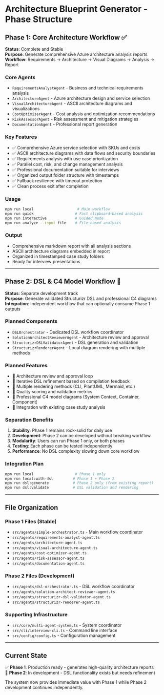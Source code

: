 # Architecture Blueprint Generator - Phase Structure

## Phase 1: Core Architecture Workflow ✅

**Status**: Complete and Stable  
**Purpose**: Generate comprehensive Azure architecture analysis reports  
**Workflow**: Requirements → Architecture → Visual Diagrams → Analysis → Report

### Core Agents
- `RequirementsAnalystAgent` - Business and technical requirements analysis
- `ArchitectureAgent` - Azure architecture design and service selection  
- `VisualArchitectureAgent` - ASCII architecture diagrams and visualizations
- `CostOptimizerAgent` - Cost analysis and optimization recommendations
- `RiskAssessorAgent` - Risk assessment and mitigation strategies
- `DocumentationAgent` - Professional report generation

### Key Features
- ✅ Comprehensive Azure service selection with SKUs and costs
- ✅ ASCII architecture diagrams with data flows and security boundaries  
- ✅ Requirements analysis with use case prioritization
- ✅ Parallel cost, risk, and change management analysis
- ✅ Professional documentation suitable for interviews
- ✅ Organized output folder structure with timestamps
- ✅ Fallback resilience with timeout protection
- ✅ Clean process exit after completion

### Usage
```bash
npm run local                    # Main workflow
npm run quick                   # Fast clipboard-based analysis  
npm run interactive             # Guided mode
npm run analyze --input file    # File-based analysis
```

### Output
- Comprehensive markdown report with all analysis sections
- ASCII architecture diagrams embedded in report
- Organized in timestamped case study folders
- Ready for interview presentations

---

## Phase 2: DSL & C4 Model Workflow 🚧

**Status**: Separate development track  
**Purpose**: Generate validated Structurizr DSL and professional C4 diagrams  
**Integration**: Independent workflow that can optionally consume Phase 1 outputs

### Planned Components
- `DSLOrchestrator` - Dedicated DSL workflow coordinator
- `SolutionArchitectReviewerAgent` - Architecture review and approval
- `StructurizrDSLValidatorAgent` - DSL generation and validation
- `StructurizrRendererAgent` - Local diagram rendering with multiple methods

### Planned Features  
- 🔄 Architecture review and approval loop
- 🔄 Iterative DSL refinement based on compilation feedback
- 🔄 Multiple rendering methods (CLI, PlantUML, Mermaid, etc.)
- 🔄 Quality scoring and validation metrics
- 🔄 Professional C4 model diagrams (System Context, Container, Component)
- 🔄 Integration with existing case study analysis

### Separation Benefits
1. **Stability**: Phase 1 remains rock-solid for daily use
2. **Development**: Phase 2 can be developed without breaking workflow
3. **Modularity**: Users can run Phase 1 only, or both phases
4. **Testing**: Each phase can be tested independently
5. **Performance**: No DSL complexity slowing down core workflow

### Integration Plan
```bash
npm run local                   # Phase 1 only
npm run local:with-dsl         # Phase 1 + Phase 2  
npm run dsl:generate           # Phase 2 only (from existing report)
npm run dsl:validate           # DSL validation and rendering
```

---

## File Organization

### Phase 1 Files (Stable)
- `src/agents/simple-orchestrator.ts` - Main workflow coordinator
- `src/agents/requirements-analyst-agent.ts`
- `src/agents/architecture-agent.ts`  
- `src/agents/visual-architecture-agent.ts`
- `src/agents/cost-optimizer-agent.ts`
- `src/agents/risk-assessor-agent.ts`
- `src/agents/documentation-agent.ts`

### Phase 2 Files (Development)
- `src/agents/dsl-orchestrator.ts` - DSL workflow coordinator
- `src/agents/solution-architect-reviewer-agent.ts`
- `src/agents/structurizr-dsl-validator-agent.ts`
- `src/agents/structurizr-renderer-agent.ts`

### Supporting Infrastructure
- `src/core/multi-agent-system.ts` - System coordinator
- `src/cli/interview-cli.ts` - Command line interface
- `src/config/config.ts` - Configuration management

---

## Current State

✅ **Phase 1**: Production ready - generates high-quality architecture reports  
🚧 **Phase 2**: In development - DSL functionality exists but needs refinement  

The system now provides immediate value with Phase 1 while Phase 2 development continues independently.